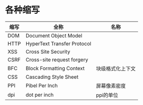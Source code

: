 # 各种缩写

|缩写|全称|名称|
|---|---|---|
| DOM | Document Object Model |
| HTTP | HyperText Transfer Protocol |
| XSS | Cross Site Security |
| CSRF | Cross-site request forgery |
| BFC | Block Formatting Context | 块级格式化上下文 |
| CSS | Cascading Style Sheet |
| PPI | Pibel Per Inch | 屏幕像素密度 |
| dpi | dot per inch | ppi的单位 |
